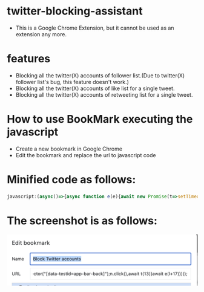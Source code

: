 # twitter-blocking-assistant
  - This is a Google Chrome Extension, but it cannot be used as an extension any more.

# features
  - Blocking all the twitter(X) accounts of follower list.(Due to twitter(X) follower list's bug, this feature doesn't work.)
  - Blocking all the twitter(X) accounts of like list for a single tweet.
  - Blocking all the twitter(X) accounts of retweeting list for a single tweet.

# How to use BookMark executing the javascript
  - Create a new bookmark in Google Chrome
  - Edit the bookmark and replace the url to javascript code

# Minified code as follows:
```javascript
javascript:(async()=>{async function e(e){await new Promise(t=>setTimeout(t,100*e))}async function t(e){return new Promise(t=>{window.scrollBy(0,90*e),setTimeout(()=>{console.log("Finished scrolling, executing other code now."),t()},1e3)})}async function i(){let i=document.querySelectorAll('div[data-testid="cellInnerDiv"] div[data-testid=UserCell]'),l=i.length;console.log(l);for(let a=0;a<l;a++){let c=document.querySelectorAll('div[data-testid="cellInnerDiv"] div[data-testid=UserCell]');if(!c[a])continue;{let n=c[a].querySelector('div[data-testid$="-unblock"]');if(n)continue;c[a].click()}await e(13);let o=document.querySelector("div[data-testid$='-unblock']");if(!o){let r=document.querySelector("[data-testid=userActions]");r&&r.click(),await e(14);let d=document.querySelector("[data-testid=block]");d&&d.click(),await e(15);let s=document.querySelector("[data-testid=confirmationSheetConfirm]");s&&s.click()}await e(14);let u=document.querySelector("[data-testid=app-bar-back]");u&&u.click(),await e(13)}setTimeout(()=>{console.log("Finished blocking, executing other code now.")},2e3*l),await t(l)}for(let l=0;l<3;l++)await i(),console.log(`autoBlocking run ${l+1} completed.`)})();
```

# The screenshot is as follows:
![Local Image](./images/edit_bookmark.png)

